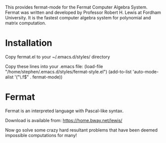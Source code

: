 This provides fermat-mode for the Fermat Computer Algebra
System. Fermat was written and developed by Professor Robert H. Lewis
at Fordham University. It is the fastest computer algebra system for
polynomial and matrix computation.

Installation
============
Copy fermat.el to your ~/.emacs.d/styles/ directory

Copy these lines into your .emacs file:
(load-file "/home/stephen/.emacs.d/styles/fermat-style.el")
(add-to-list 'auto-mode-alist '("\\.f$" . fermat-mode))

Fermat
======
Fermat is an interpreted language with Pascal-like syntax.

Download is available from: https://home.bway.net/lewis/

Now go solve some crazy hard resultant problems that have been deemed
impossible computations for many!

